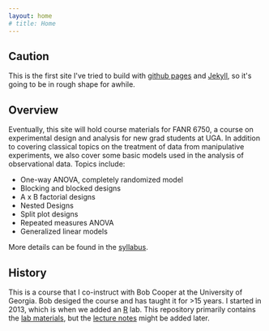 ```yaml
---
layout: home
# title: Home
---
```


## Caution

This is the first site I've tried to build with [github pages](https://pages.github.com/) and [Jekyll](https://jekyllrb.com/), so it's going to be in rough shape for awhile. 

## Overview

Eventually, this site will hold course materials for FANR 6750, a course on experimental design and analysis for new grad students at UGA. In addition to covering classical topics on the treatment of data from manipulative experiments, we also cover some basic models used in the analysis of observational data. Topics include:

* One-way ANOVA, completely randomized model
* Blocking and blocked designs	
* A x B factorial designs
* Nested Designs
* Split plot designs
* Repeated measures ANOVA	
* Generalized linear models

More details can be found in the [syllabus](syllabus.md).

## History
This is a course that I co-instruct with Bob Cooper at the University of Georgia. Bob desiged the course and has taught it for >15 years. I started in 2013, which is when we added an [R](https://www.r-project.org/) lab. This repository primarily contains the [lab materials](labs/labs.md), but the [lecture notes](lectures/lectures.md) might be added later. 



